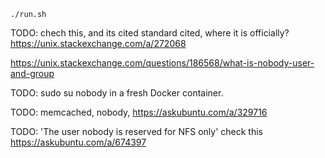 

`./run.sh`


TODO: chech this, and its cited standard cited, where it is officially?
https://unix.stackexchange.com/a/272068

https://unix.stackexchange.com/questions/186568/what-is-nobody-user-and-group


TODO: sudo su nobody in a fresh Docker container.


TODO: memcached, nobody, 
https://askubuntu.com/a/329716


TODO: 'The user nobody is reserved for NFS only' check this
https://askubuntu.com/a/674397